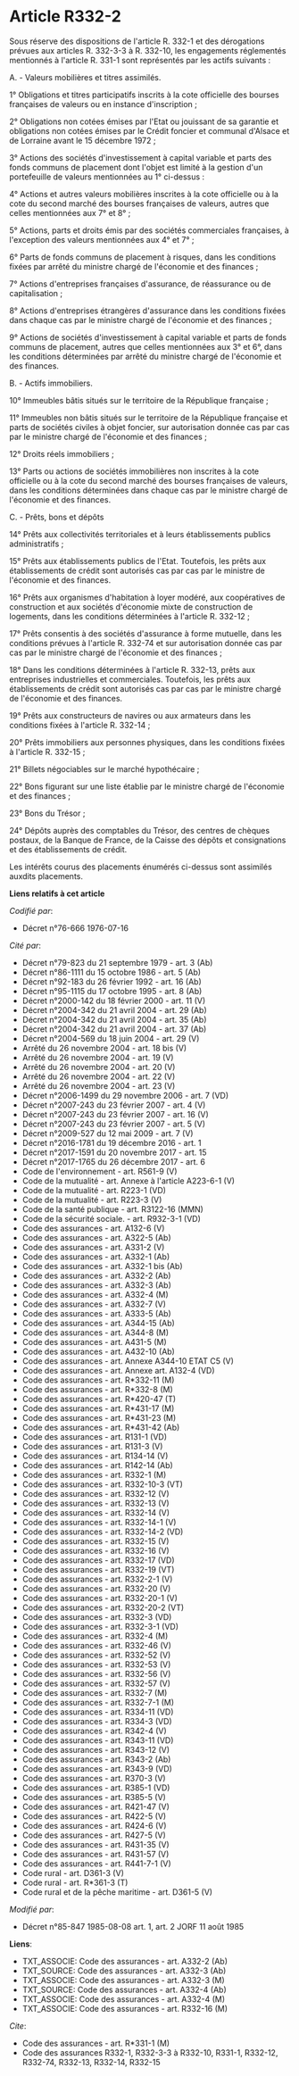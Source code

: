 # Article R332-2

Sous réserve des dispositions de l'article R. 332-1 et des dérogations prévues aux articles R. 332-3-3 à R. 332-10, les
engagements réglementés mentionnés à l'article R. 331-1 sont représentés par les actifs suivants :

A. - Valeurs mobilières et titres assimilés.

1° Obligations et titres participatifs inscrits à la cote officielle des bourses françaises de valeurs ou en instance
d'inscription ;

2° Obligations non cotées émises par l'Etat ou jouissant de sa garantie et obligations non cotées émises par le Crédit
foncier et communal d'Alsace et de Lorraine avant le 15 décembre 1972 ;

3° Actions des sociétés d'investissement à capital variable et parts des fonds communs de placement dont l'objet est limité à
la gestion d'un portefeuille de valeurs mentionnées au 1° ci-dessus :

4° Actions et autres valeurs mobilières inscrites à la cote officielle ou à la cote du second marché des bourses françaises
de valeurs, autres que celles mentionnées aux 7° et 8° ;

5° Actions, parts et droits émis par des sociétés commerciales françaises, à l'exception des valeurs mentionnées aux 4° et
7° ;

6° Parts de fonds communs de placement à risques, dans les conditions fixées par arrêté du ministre chargé de l'économie et
des finances ;

7° Actions d'entreprises françaises d'assurance, de réassurance ou de capitalisation ;

8° Actions d'entreprises étrangères d'assurance dans les conditions fixées dans chaque cas par le ministre chargé de
l'économie et des finances ;

9° Actions de sociétés d'investissement à capital variable et parts de fonds communs de placement, autres que celles
mentionnées aux 3° et 6°, dans les conditions déterminées par arrêté du ministre chargé de l'économie et des finances.

B. - Actifs immobiliers.

10° Immeubles bâtis situés sur le territoire de la République française ;

11° Immeubles non bâtis situés sur le territoire de la République française et parts de sociétés civiles à objet foncier, sur
autorisation donnée cas par cas par le ministre chargé de l'économie et des finances ;

12° Droits réels immobiliers ;

13° Parts ou actions de sociétés immobilières non inscrites à la cote officielle ou à la cote du second marché des bourses
françaises de valeurs, dans les conditions déterminées dans chaque cas par le ministre chargé de l'économie et des finances.

C. - Prêts, bons et dépôts

14° Prêts aux collectivités territoriales et à leurs établissements publics administratifs ;

15° Prêts aux établissements publics de l'Etat. Toutefois, les prêts aux établissements de crédit sont autorisés cas par cas
par le ministre de l'économie et des finances.

16° Prêts aux organismes d'habitation à loyer modéré, aux coopératives de construction et aux sociétés d'économie mixte de
construction de logements, dans les conditions déterminées à l'article R. 332-12 ;

17° Prêts consentis à des sociétés d'assurance à forme mutuelle, dans les conditions prévues à l'article R. 332-74 et sur
autorisation donnée cas par cas par le ministre chargé de l'économie et des finances ;

18° Dans les conditions déterminées à l'article R. 332-13, prêts aux entreprises industrielles et commerciales. Toutefois,
les prêts aux établissements de crédit sont autorisés cas par cas par le ministre chargé de l'économie et des finances.

19° Prêts aux constructeurs de navires ou aux armateurs dans les conditions fixées à l'article R. 332-14 ;

20° Prêts immobiliers aux personnes physiques, dans les conditions fixées à l'article R. 332-15 ;

21° Billets négociables sur le marché hypothécaire ;

22° Bons figurant sur une liste établie par le ministre chargé de l'économie et des finances ;

23° Bons du Trésor ;

24° Dépôts auprès des comptables du Trésor, des centres de chèques postaux, de la Banque de France, de la Caisse des dépôts
et consignations et des établissements de crédit.

Les intérêts courus des placements énumérés ci-dessus sont assimilés auxdits placements.

**Liens relatifs à cet article**

_Codifié par_:

  - Décret n°76-666 1976-07-16

_Cité par_:

  - Décret n°79-823 du 21 septembre 1979 - art. 3 (Ab)
  - Décret n°86-1111 du 15 octobre 1986 - art. 5 (Ab)
  - Décret n°92-183 du 26 février 1992 - art. 16 (Ab)
  - Décret n°95-1115 du 17 octobre 1995 - art. 8 (Ab)
  - Décret n°2000-142 du 18 février 2000 - art. 11 (V)
  - Décret n°2004-342 du 21 avril 2004 - art. 29 (Ab)
  - Décret n°2004-342 du 21 avril 2004 - art. 35 (Ab)
  - Décret n°2004-342 du 21 avril 2004 - art. 37 (Ab)
  - Décret n°2004-569 du 18 juin 2004 - art. 29 (V)
  - Arrêté du 26 novembre 2004 - art. 18 bis  (V)
  - Arrêté du 26 novembre 2004 - art. 19 (V)
  - Arrêté du 26 novembre 2004 - art. 20 (V)
  - Arrêté du 26 novembre 2004 - art. 22 (V)
  - Arrêté du 26 novembre 2004 - art. 23 (V)
  - Décret n°2006-1499 du 29 novembre 2006 - art. 7 (VD)
  - Décret  n°2007-243 du 23 février 2007 - art. 4 (V)
  - Décret n°2007-243 du 23 février 2007 - art. 16 (V)
  - Décret n°2007-243 du 23 février 2007 - art. 5 (V)
  - Décret n°2009-527 du 12 mai 2009 - art. 7 (V)
  - Décret n°2016-1781 du 19 décembre 2016 - art. 1
  - Décret n°2017-1591 du 20 novembre 2017 - art. 15
  - Décret n°2017-1765 du 26 décembre 2017 - art. 6
  - Code de l'environnement - art. R561-9 (V)
  - Code de la mutualité - art. Annexe à l'article A223-6-1 (V)
  - Code de la mutualité - art. R223-1 (VD)
  - Code de la mutualité - art. R223-3 (V)
  - Code de la santé publique - art. R3122-16 (MMN)
  - Code de la sécurité sociale. - art. R932-3-1 (VD)
  - Code des assurances - art. A132-6 (V)
  - Code des assurances - art. A322-5 (Ab)
  - Code des assurances - art. A331-2 (V)
  - Code des assurances - art. A332-1 (Ab)
  - Code des assurances - art. A332-1 bis (Ab)
  - Code des assurances - art. A332-2 (Ab)
  - Code des assurances - art. A332-3 (Ab)
  - Code des assurances - art. A332-4 (M)
  - Code des assurances - art. A332-7 (V)
  - Code des assurances - art. A333-5 (Ab)
  - Code des assurances - art. A344-15 (Ab)
  - Code des assurances - art. A344-8 (M)
  - Code des assurances - art. A431-5 (M)
  - Code des assurances - art. A432-10 (Ab)
  - Code des assurances - art. Annexe A344-10 ETAT C5 (V)
  - Code des assurances - art. Annexe art. A132-4 (VD)
  - Code des assurances - art. R*332-11 (M)
  - Code des assurances - art. R*332-8 (M)
  - Code des assurances - art. R*420-47 (T)
  - Code des assurances - art. R*431-17 (M)
  - Code des assurances - art. R*431-23 (M)
  - Code des assurances - art. R*431-42 (Ab)
  - Code des assurances - art. R131-1 (VD)
  - Code des assurances - art. R131-3 (V)
  - Code des assurances - art. R134-14 (V)
  - Code des assurances - art. R142-14 (Ab)
  - Code des assurances - art. R332-1 (M)
  - Code des assurances - art. R332-10-3 (VT)
  - Code des assurances - art. R332-12 (V)
  - Code des assurances - art. R332-13 (V)
  - Code des assurances - art. R332-14 (V)
  - Code des assurances - art. R332-14-1 (V)
  - Code des assurances - art. R332-14-2 (VD)
  - Code des assurances - art. R332-15 (V)
  - Code des assurances - art. R332-16 (V)
  - Code des assurances - art. R332-17 (VD)
  - Code des assurances - art. R332-19 (VT)
  - Code des assurances - art. R332-2-1 (V)
  - Code des assurances - art. R332-20 (V)
  - Code des assurances - art. R332-20-1 (V)
  - Code des assurances - art. R332-20-2 (VT)
  - Code des assurances - art. R332-3 (VD)
  - Code des assurances - art. R332-3-1 (VD)
  - Code des assurances - art. R332-4 (M)
  - Code des assurances - art. R332-46 (V)
  - Code des assurances - art. R332-52 (V)
  - Code des assurances - art. R332-53 (V)
  - Code des assurances - art. R332-56 (V)
  - Code des assurances - art. R332-57 (V)
  - Code des assurances - art. R332-7 (M)
  - Code des assurances - art. R332-7-1 (M)
  - Code des assurances - art. R334-11 (VD)
  - Code des assurances - art. R334-3 (VD)
  - Code des assurances - art. R342-4 (V)
  - Code des assurances - art. R343-11 (VD)
  - Code des assurances - art. R343-12 (V)
  - Code des assurances - art. R343-2 (Ab)
  - Code des assurances - art. R343-9 (VD)
  - Code des assurances - art. R370-3 (V)
  - Code des assurances - art. R385-1 (VD)
  - Code des assurances - art. R385-5 (V)
  - Code des assurances - art. R421-47 (V)
  - Code des assurances - art. R422-5 (V)
  - Code des assurances - art. R424-6 (V)
  - Code des assurances - art. R427-5 (V)
  - Code des assurances - art. R431-35 (V)
  - Code des assurances - art. R431-57 (V)
  - Code des assurances - art. R441-7-1 (V)
  - Code rural - art. D361-3 (V)
  - Code rural - art. R*361-3 (T)
  - Code rural et de la pêche maritime - art. D361-5 (V)

_Modifié par_:

  - Décret n°85-847 1985-08-08 art. 1, art. 2 JORF 11 août 1985

**Liens**:

  - TXT_ASSOCIE: Code des assurances - art. A332-2 (Ab)
  - TXT_SOURCE: Code des assurances - art. A332-3 (Ab)
  - TXT_ASSOCIE: Code des assurances - art. A332-3 (M)
  - TXT_SOURCE: Code des assurances - art. A332-4 (Ab)
  - TXT_ASSOCIE: Code des assurances - art. A332-4 (M)
  - TXT_ASSOCIE: Code des assurances - art. R332-16 (M)

_Cite_:

  - Code des assurances - art. R*331-1 (M)
  - Code des assurances R332-1, R332-3-3 à R332-10, R331-1, R332-12, R332-74, R332-13, R332-14, R332-15
